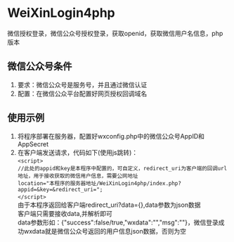# WeiXinLogin4php
微信授权登录，微信公众号授权登录，获取openid，获取微信用户名信息，php版本
## 微信公众号条件
1.	要求：微信公众号是服务号，并且通过微信认证
2.	配置：在微信公众平台配置好网页授权回调域名
## 使用示例
1.	将程序部署在服务器，配置好wxconfig.php中的微信公众号AppID和AppSecret
2.	在客户端发送请求，代码如下(使用js跳转)：  
`<script>`  
	`//此处的appid和key是本程序中配置的，可自定义，redirect_uri为客户端的回调url地址，用于接收获取的微信用户信息，需要公网地址`  
	`location="本程序的服务器地址/WeiXinLogin4php/index.php?appid=&key=&redirect_uri=";`  
`</script>`  
由于本程序返回给客户端redirect_uri?data={},data参数为json数据  
客户端只需要接收data,并解析即可  
data参数形如：{"success":false/true,"wxdata":"","msg":""}，微信登录成功wxdata就是微信公众号返回的用户信息json数据，否则为空